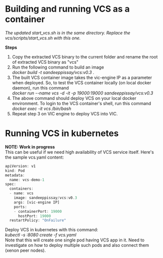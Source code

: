 # Building and running VCS as a container
*The updated start_vcs.sh is in the same directory. Replace the vcs/scripts/start_vcs.sh with this one.*<br/>

**Steps**<br/>
1. Copy the extracted VCS binary to the current folder and rename the root of extracted VCS binary as "vcs"<br/>
2. Run the following command to build an image<br/>
*docker build -t sandeeppissay/vcs:v0.3 .*<br/>
3. The built VCS container image takes the vic-engine IP as a parameter when deployed. So, to test the VCS container locally (on local docker daemon), run this command<br/>
*docker run --name vcs -d -it -p 19000:19000 sandeeppissay/vcs:v0.3 <VCH IP Address>*<br/>
4. The above command should deploy VCS on your local docker environment. To login to the VCS container's shell, run this command<br/>
*docker exec -it vcs /bin/bash*<br/>
5. Repeat step 3 on VIC engine to deploy VCS into VIC.<br/>

# Running VCS in kubernetes
**NOTE: Work in progress**<br/>
This can be useful if we need high availability of VCS service itself. Here's the sample vcs.yaml content:<br/>
```javascript
apiVersion: v1
kind: Pod
metadata:
  name: vcs-demo-1
spec:
  containers:
  - name: vcs
    image: sandeeppissay/vcs:v0.3
    args: [vic-engine IP]
    ports:
    - containerPort: 19000
      hostPort: 19000
  restartPolicy: "OnFailure"
```

Deploy VCS in kubernetes with this command:<br/>
*kubectl -s <master IP>:8080 create -f vcs.yaml*
<br/>
Note that this will create one single pod having VCS app in it. Need to investigate on how to deploy multiple such pods and also connect them (xenon peer nodes).
